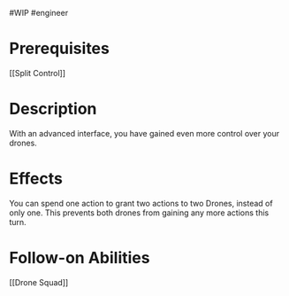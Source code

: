 #WIP #engineer 

# Prerequisites

[[Split Control]]

# Description

With an advanced interface, you have gained even more control over your drones.

# Effects

You can spend one action to grant two actions to two Drones, instead of only one. This prevents both drones from gaining any more actions this turn.

# Follow-on Abilities

[[Drone Squad]]